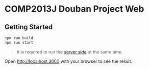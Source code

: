 # COMP2013J Douban Project Web

## Getting Started

```bash
npm run build
npm run start
```

> It is required to run the [server side](https://github.com/KelvinQiu802/douban-comp2013j-server) at the same time.

Open [http://localhost:3000](http://localhost:3000) with your browser to see the result.
